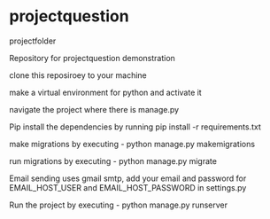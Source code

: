 # projectquestion

projectfolder

Repository for projectquestion demonstration

clone this reposiroey to your machine

make a virtual environment for python and activate it

navigate the project where there is manage.py

Pip install the dependencies by running pip install -r requirements.txt

make migrations by executing - python manage.py makemigrations

run migrations by executing - python manage.py migrate

Email sending uses gmail smtp, add your email and password for EMAIL_HOST_USER and EMAIL_HOST_PASSWORD in settings.py

Run the project by executing - python manage.py runserver
